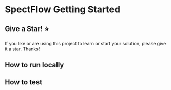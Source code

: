 # SpectFlow Getting Started


## Give a Star! :star:

If you like or are using this project to learn or start your solution, please give it a star. Thanks!

## How to run locally


## How to test
